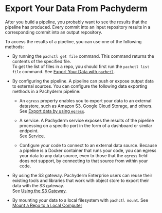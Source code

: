 # Export Your Data From Pachyderm

After you build a pipeline, you probably want to see the results that the
pipeline has produced. Every commit into an input repository results in a
corresponding commit into an output repository.

To access the results of a pipeline, you can use one of the following methods:

-   By running the `pachctl get file` command. This command returns the contents
    of the specified file.<br> To get the list of files in a repo, you should
    first run the `pachctl list file` command. See
    [Export Your Data with `pachctl`](export-data-pachctl/).<br>

-   By configuring the pipeline. A pipeline can push or expose output data to
    external sources. You can configure the following data exporting methods in
    a Pachyderm pipeline:

    -   An `egress` property enables you to export your data to an external
        datastore, such as Amazon S3, Google Cloud Storage, and others.<br> See
        [Export data by using `egress`](export-data-egress/).<br>

    -   A service. A Pachyderm service exposes the results of the pipeline
        processing on a specific port in the form of a dashboard or similar
        endpoint.<br> See
        [Service](../../../concepts/pipeline-concepts/pipeline/service/).<br>

    -   Configure your code to connect to an external data source. Because a
        pipeline is a Docker container that runs your code, you can egress your
        data to any data source, even to those that the `egress` field does not
        support, by connecting to that source from within your code.

-   By using the S3 gateway. Pachyderm Enterprise users can reuse their existing
    tools and libraries that work with object store to export their data with
    the S3 gateway.<br> See
    [Using the S3 Gateway](../../../deploy-manage/manage/s3gateway/).

-   By mounting your data to a local filesystem with `pachctl mount`. See
    [Mount a Repo to a Local Computer](mount-repo-to-local-computer/)
